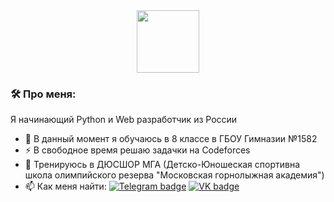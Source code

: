 <div id="header" align="center">
  <img src="https://media.giphy.com/media/M9gbBd9nbDrOTu1Mqx/giphy.gif" width="100"/>
</div>


### :hammer_and_wrench: Про меня: 
Я начинающий Python и Web разработчик из России
- :telescope: В данный момент я обучаюсь в 8 классе в ГБОУ Гимназии №1582
- :zap: В свободное время решаю задачки на Codeforces
- :ski: Тренируюсь в ДЮСШОР МГА (Детско-Юношеская спортивна школа олимпийского резерва "Московская горнолыжная академия")
- :mailbox: Как меня найти: [![Telegram badge](https://img.shields.io/badge/Telegram-2CA5E0?style=for-the-badge&logo=telegram&logoColor=white)](https://web.telegram.org/k/#@MatytsynK) [![VK badge](https://img.shields.io/badge/вконтакте-%232E87FB.svg?&style=for-the-badge&logo=vk&logoColor=white)](https://vk.com/realnewskrab)


